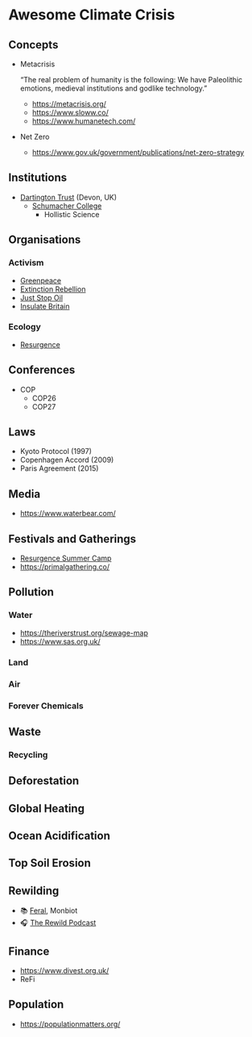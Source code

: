 # Awesome Climate Crisis

## Concepts

- Metacrisis

  “The real problem of humanity is the following:
  We have Paleolithic emotions, medieval institutions and godlike technology.”

  - https://metacrisis.org/
  - https://www.sloww.co/
  - https://www.humanetech.com/

- Net Zero
  - https://www.gov.uk/government/publications/net-zero-strategy

## Institutions

- [Dartington Trust](https://campus.dartington.org/) (Devon, UK)
  - [Schumacher College](https://campus.dartington.org/schumacher-college/)
    - Hollistic Science

## Organisations

### Activism

- [Greenpeace](https://www.greenpeace.org.uk/)
- [Extinction Rebellion](https://extinctionrebellion.uk/)
- [Just Stop Oil](https://juststopoil.org/)
- [Insulate Britain](http://insulatebritain.com/)

### Ecology

- [Resurgence](https://www.resurgence.org/)

## Conferences

- COP
  - COP26
  - COP27

## Laws

- Kyoto Protocol (1997)
- Copenhagen Accord (2009)
- Paris Agreement (2015)

## Media

- https://www.waterbear.com/

## Festivals and Gatherings

- [Resurgence Summer Camp](https://www.tickettailor.com/events/theresurgencecentre/809562/r/Insta#)
- https://primalgathering.co/

## Pollution

### Water

- https://theriverstrust.org/sewage-map
- https://www.sas.org.uk/

### Land

### Air

### Forever Chemicals

## Waste

### Recycling

## Deforestation

## Global Heating

## Ocean Acidification

## Top Soil Erosion

## Rewilding

- 📚 [Feral](https://www.hive.co.uk/Product/George-Monbiot/Feral--Rewilding-the-Land-Sea-and-Human-Life/13974309), Monbiot
- 🎧 [The Rewild Podcast](https://rewildingeurope.com/the-rewild-podcast/)

## Finance

- https://www.divest.org.uk/
- ReFi

## Population

- https://populationmatters.org/
